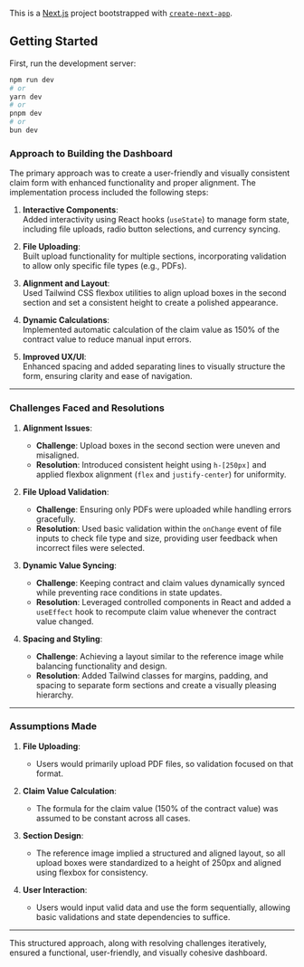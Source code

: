 This is a [Next.js](https://nextjs.org) project bootstrapped with [`create-next-app`](https://nextjs.org/docs/app/api-reference/cli/create-next-app).

## Getting Started

First, run the development server:

```bash
npm run dev
# or
yarn dev
# or
pnpm dev
# or
bun dev
```

### Approach to Building the Dashboard

The primary approach was to create a user-friendly and visually consistent claim form with enhanced functionality and proper alignment. The implementation process included the following steps:

1. **Interactive Components**:  
   Added interactivity using React hooks (`useState`) to manage form state, including file uploads, radio button selections, and currency syncing.

2. **File Uploading**:  
   Built upload functionality for multiple sections, incorporating validation to allow only specific file types (e.g., PDFs).

3. **Alignment and Layout**:  
   Used Tailwind CSS flexbox utilities to align upload boxes in the second section and set a consistent height to create a polished appearance.

4. **Dynamic Calculations**:  
   Implemented automatic calculation of the claim value as 150% of the contract value to reduce manual input errors.

5. **Improved UX/UI**:  
   Enhanced spacing and added separating lines to visually structure the form, ensuring clarity and ease of navigation.

---

### Challenges Faced and Resolutions

1. **Alignment Issues**:  
   - **Challenge**: Upload boxes in the second section were uneven and misaligned.  
   - **Resolution**: Introduced consistent height using `h-[250px]` and applied flexbox alignment (`flex` and `justify-center`) for uniformity.

2. **File Upload Validation**:  
   - **Challenge**: Ensuring only PDFs were uploaded while handling errors gracefully.  
   - **Resolution**: Used basic validation within the `onChange` event of file inputs to check file type and size, providing user feedback when incorrect files were selected.

3. **Dynamic Value Syncing**:  
   - **Challenge**: Keeping contract and claim values dynamically synced while preventing race conditions in state updates.  
   - **Resolution**: Leveraged controlled components in React and added a `useEffect` hook to recompute claim value whenever the contract value changed.

4. **Spacing and Styling**:  
   - **Challenge**: Achieving a layout similar to the reference image while balancing functionality and design.  
   - **Resolution**: Added Tailwind classes for margins, padding, and spacing to separate form sections and create a visually pleasing hierarchy.

---

### Assumptions Made

1. **File Uploading**:  
   - Users would primarily upload PDF files, so validation focused on that format.

2. **Claim Value Calculation**:  
   - The formula for the claim value (150% of the contract value) was assumed to be constant across all cases.

3. **Section Design**:  
   - The reference image implied a structured and aligned layout, so all upload boxes were standardized to a height of 250px and aligned using flexbox for consistency.

4. **User Interaction**:  
   - Users would input valid data and use the form sequentially, allowing basic validations and state dependencies to suffice.

---

This structured approach, along with resolving challenges iteratively, ensured a functional, user-friendly, and visually cohesive dashboard.
